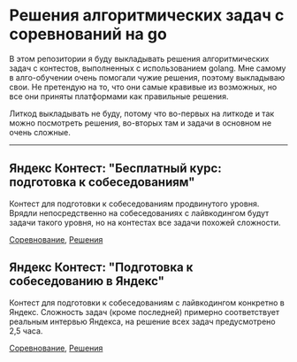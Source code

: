 # Решения алгоритмических задач с соревнований на go

В этом репозитории я буду выкладывать решения алгоритмических задач с контестов, выполненных с использованием golang. Мне самому в алго-обучении очень помогали чужие решения, поэтому выкладываю свои. Не претендую на то, что они самые кравивые из возможных, но все они приняты платформами как правильные решения.

Литкод выкладывать не буду, потому что во-первых на литкоде и так можно посмотреть решения, во-вторых там и задачи в основном не очень сложные.

---

## Яндекс Контест: "Бесплатный курс: подготовка к собеседованиям"

Контест для подготовки к собеседованиям продвинутого уровня. Врядли непосредственно на собеседованиях с лайвкодингом будут задачи такого уровня, но на контестах все задачи похожей сложности.

[Соревнование](https://contest.yandex.ru/contest/36783/enter/), [Решения](https://github.com/SavchenkoIM/algo-training-go/tree/main/yandex-free-algo-course)

## Яндекс Контест: "Подготовка к собеседованию в Яндекс"

Контест для подготовки к собеседованиям с лайвкодингом конкретно в Яндекс. Сложность задач (кроме последней) примерно соответствует реальным интервью Яндекса, на решение всех задач предусмотрено 2,5 часа.

[Соревнование](https://contest.yandex.ru/contest/8458/enter/), [Решения](https://github.com/SavchenkoIM/algo-training-go/tree/main/yandex-interview-training)
